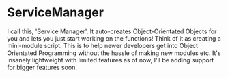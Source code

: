 # ServiceManager
I call this, 'Service Manager'. It auto-creates Object-Orientated Objects for you and lets you just start working on the functions! Think of it as creating a mini-module script. This is to help newer developers get into Object Orientated Programming without the hassle of making new modules etc. It's insanely lightweight with limited features as of now, I'll be adding support for bigger features soon.

